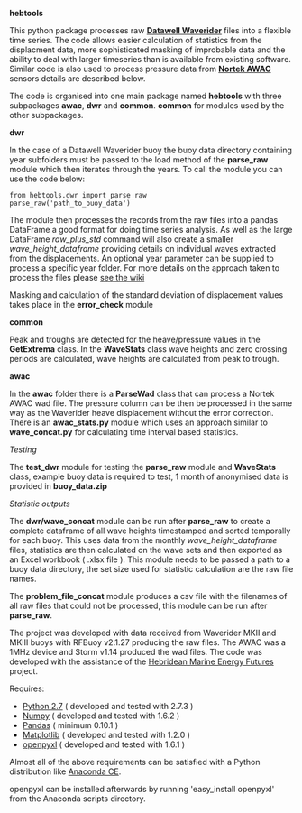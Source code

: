 **hebtools** 

This python package processes raw **[Datawell 
Waverider](http://www.datawell.nl)** files into a flexible time series. The code 
allows easier calculation of statistics from the displacment data, more 
sophisticated masking of improbable data and the ability to deal with larger 
timeseries than is available from existing software. Similar code is also used 
to process pressure data from **[Nortek 
AWAC](http://www.nortek-as.com/en/products/wave-systems/awac)** sensors details 
are described below. 

The code is organised into one main package named **hebtools** with three 
subpackages **awac**, **dwr** and **common**. **common** for modules used by the 
other subpackages. 

**dwr** 

In the case of a Datawell Waverider buoy the buoy data directory containing year 
subfolders must be passed to the load method of the **parse_raw** module which 
then iterates through the years. To call the module you can use the code below: 

    from hebtools.dwr import parse_raw
    parse_raw('path_to_buoy_data') 

The module then processes the records from the raw files into a pandas DataFrame 
a good format for doing time series analysis. As well as the large DataFrame 
*raw_plus_std* command will also create a smaller *wave_height_dataframe* 
providing details on individual waves extracted from the displacements. An 
optional year parameter can be supplied to process a specific year folder. For 
more details on the approach taken to process the files please [see the 
wiki](https://bitbucket.org/jamesmorrison/datawell-waverider-raw-files-to-pandas-dataframe/wiki/Home) 

Masking and calculation of the standard deviation of displacement values takes 
place in the **error_check** module 

**common** 

Peak and troughs are detected for the heave/pressure values in the 
**GetExtrema** class. In the **WaveStats** class wave heights and zero crossing 
periods are calculated, wave heights are calculated from peak to trough. 

**awac** 

In the **awac** folder there is a **ParseWad** class that can process a Nortek 
AWAC wad file. The pressure column can be then be processed in the same way as 
the Waverider heave displacement without the error correction. There is an 
**awac\_stats.py** module which uses an approach similar to **wave_concat.py** 
for calculating time interval based statistics. 

*Testing* 

The **test_dwr** module for testing the **parse\_raw** module and **WaveStats** 
class, example buoy data is required to test, 1 month of anonymised data is 
provided in **buoy\_data.zip** 

*Statistic outputs* 

The **dwr/wave\_concat** module can be run after **parse_raw** to create a 
complete dataframe of all wave heights timestamped and sorted temporally for 
each buoy. This uses data from the monthly *wave_height_dataframe* files, 
statistics are then calculated on the wave sets and then exported as an Excel 
workbook ( .xlsx file ). This module needs to be passed a path to a buoy data 
directory, the set size used for statistic calculation are the raw file names. 

The **problem\_file\_concat** module produces a csv file with the filenames of 
all raw files that could not be processed, this module can be run after 
**parse_raw**. 

The project was developed with data received from Waverider MKII and MKIII buoys 
with RFBuoy v2.1.27 producing the raw files. The AWAC was a 1MHz device and 
Storm v1.14 produced the wad files. The code was developed with the assistance 
of the [Hebridean Marine Energy Futures](http://hebmarine.com) project. 

Requires: 

- [Python 2.7](http://python.org/download/) ( developed and tested with 2.7.3 ) 
- [Numpy](http://numpy.scipy.org) ( developed and tested with 1.6.2 ) 
- [Pandas](http://pandas.pydata.org) ( minimum 0.10.1 ) 
- [Matplotlib](http://matplotlib.org) ( developed and tested with 1.2.0 ) 
- [openpyxl](http://bitbucket.org/ericgazoni/openpyxl/src) ( developed and tested 
with 1.6.1 ) 

Almost all of the above requirements can be satisfied with a Python distribution 
like [Anaconda CE](http://continuum.io/downloads.html). 

openpyxl can be installed afterwards by running 'easy_install openpyxl' from the 
Anaconda scripts directory. 

